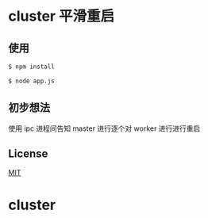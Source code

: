 cluster 平滑重启
=======

## 使用

```bash
$ npm install
```
```bash
$ node app.js
```

## 初步想法

使用 ipc 进程间告知 master 进行逐个对 worker 进行进行重启


## License

[MIT](LICENSE.txt)
# cluster
